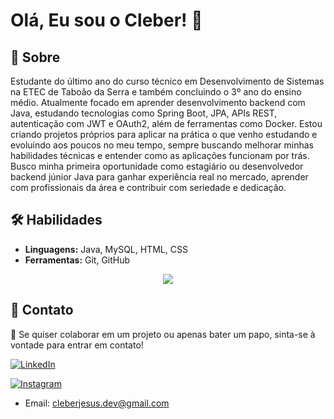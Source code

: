 # Olá, Eu sou o Cleber! 👋

## 🚀 Sobre
Estudante do último ano do curso técnico em Desenvolvimento de Sistemas na ETEC de Taboão da Serra e também concluindo o 3º ano do ensino médio. Atualmente focado em aprender desenvolvimento backend com Java, estudando tecnologias como Spring Boot, JPA, APIs REST, autenticação com JWT e OAuth2, além de ferramentas como Docker.
Estou criando projetos próprios para aplicar na prática o que venho estudando e evoluindo aos poucos no meu tempo, sempre buscando melhorar minhas habilidades técnicas e entender como as aplicações funcionam por trás.
Busco minha primeira oportunidade como estagiário ou desenvolvedor backend júnior Java para ganhar experiência real no mercado, aprender com profissionais da área e contribuir com seriedade e dedicação.

## 🛠 Habilidades
- **Linguagens:** Java, MySQL, HTML, CSS  
- **Ferramentas:** Git, GitHub  

<p align="center">
  <a href="https://skillicons.dev">
    <img src="https://skillicons.dev/icons?i=idea,java,spring,mysql,postgres,html,css,git,github,postman,debian" />
  </a>
</p>


## 📧 Contato  
📩  Se quiser colaborar em um projeto ou apenas bater um papo, sinta-se à vontade para entrar em contato!


[![LinkedIn](https://img.shields.io/badge/LinkedIn-0A66C2?style=for-the-badge&logo=linkedin&logoColor=white)](https://www.linkedin.com/in/cleber-jesus/)  


[![Instagram](https://img.shields.io/badge/Instagram-E4405F?style=for-the-badge&logo=instagram&logoColor=white)](https://www.instagram.com/clsilvaj/)  

- Email: cleberjesus.dev@gmail.com
